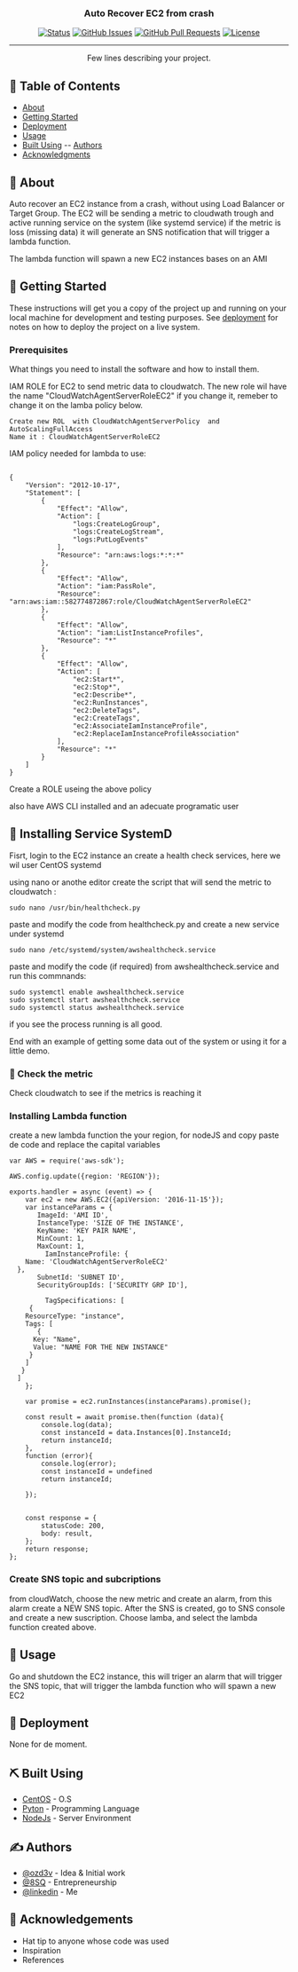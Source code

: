 
<h3 align="center">Auto Recover EC2 from crash </h3>

<div align="center">

[![Status](https://img.shields.io/badge/status-active-success.svg)]()
[![GitHub Issues](https://img.shields.io/github/issues/ozd3v/RecoverEC2FromCrash.svg)](https://github.com/ozd3v/RecoverEC2FromCrash/issues)
[![GitHub Pull Requests](https://img.shields.io/github/issues-pr/ozd3v/RecoverEC2FromCrash.svg)](https://github.com/ozd3v/RecoverEC2FromCrash/pulls)
[![License](https://img.shields.io/badge/license-MIT-blue.svg)](/LICENSE)

</div>

---

<p align="center"> Few lines describing your project.
    <br> 
</p>

## 📝 Table of Contents

- [About](#about)
- [Getting Started](#getting_started)
- [Deployment](#deployment)
- [Usage](#usage)
- [Built Using](#built_using)
-- [Authors](#authors)
- [Acknowledgments](#acknowledgement)

## 🧐 About <a name = "about"></a>

Auto recover an EC2 instance from a crash, without using Load Balancer or Target Group. 
The EC2 will be sending a metric to cloudwath trough and active running service on the system (like systemd service)
if the metric is loss (missing data) it will generate an SNS notification that will trigger a lambda function.

The lambda function will spawn a new EC2 instances bases on an AMI

## 🏁 Getting Started <a name = "getting_started"></a>

These instructions will get you a copy of the project up and running on your local machine for development and testing purposes. See [deployment](#deployment) for notes on how to deploy the project on a live system.

### Prerequisites

What things you need to install the software and how to install them.

IAM ROLE for EC2 to send metric data to cloudwatch. The new role wil have the name "CloudWatchAgentServerRoleEC2" if you change it, remeber to change it on the lamba policy below. 
```
Create new ROL  with CloudWatchAgentServerPolicy  and AutoScalingFullAccess
Name it : CloudWatchAgentServerRoleEC2
```

IAM policy needed for lambda to use:
```

{
    "Version": "2012-10-17",
    "Statement": [
        {
            "Effect": "Allow",
            "Action": [
                "logs:CreateLogGroup",
                "logs:CreateLogStream",
                "logs:PutLogEvents"
            ],
            "Resource": "arn:aws:logs:*:*:*"
        },
        {
            "Effect": "Allow",
            "Action": "iam:PassRole",
            "Resource": "arn:aws:iam::582774872867:role/CloudWatchAgentServerRoleEC2"
        },
        {
            "Effect": "Allow",
            "Action": "iam:ListInstanceProfiles",
            "Resource": "*"
        },
        {
            "Effect": "Allow",
            "Action": [
                "ec2:Start*",
                "ec2:Stop*",
                "ec2:Describe*",
                "ec2:RunInstances",
                "ec2:DeleteTags",
                "ec2:CreateTags",
                "ec2:AssociateIamInstanceProfile",
                "ec2:ReplaceIamInstanceProfileAssociation"
            ],
            "Resource": "*"
        }
    ]
}

```
Create a ROLE useing the above policy

also have AWS CLI installed and an adecuate programatic user 


## 🔧  Installing Service SystemD

Fisrt, login to the EC2 instance an create a health check services, here we wil user CentOS systemd

using nano or anothe editor create the script that will send the metric to cloudwatch :
```
sudo nano /usr/bin/healthcheck.py

```

paste and modify the code from healthcheck.py and create a new service under systemd

```
sudo nano /etc/systemd/system/awshealthcheck.service
```
paste and modify the code (if required) from awshealthcheck.service and run this commnands:

```
sudo systemctl enable awshealthcheck.service
sudo systemctl start awshealthcheck.service
sudo systemctl status awshealthcheck.service

```
if you see the process running is all good. 


End with an example of getting some data out of the system or using it for a little demo.

### 🔧 Check the metric <a name = "tests"></a>

Check cloudwatch to see if the metrics is reaching it

### Installing Lambda function

create a new lambda function the your region, for nodeJS and copy paste de code and replace the capital variables

```
var AWS = require('aws-sdk');

AWS.config.update({region: 'REGION'});

exports.handler = async (event) => {
    var ec2 = new AWS.EC2({apiVersion: '2016-11-15'});
    var instanceParams = {
       ImageId: 'AMI ID', 
       InstanceType: 'SIZE OF THE INSTANCE',
       KeyName: 'KEY PAIR NAME',
       MinCount: 1,
       MaxCount: 1,
         IamInstanceProfile: {
    Name: 'CloudWatchAgentServerRoleEC2'
  },
       SubnetId: 'SUBNET ID',
       SecurityGroupIds: ['SECURITY GRP ID'],
       
         TagSpecifications: [
     {
    ResourceType: "instance", 
    Tags: [
       {
      Key: "Name", 
      Value: "NAME FOR THE NEW INSTANCE"
     }
    ]
   }
  ]
    };
    
    var promise = ec2.runInstances(instanceParams).promise();
    
    const result = await promise.then(function (data){
        console.log(data);
        const instanceId = data.Instances[0].InstanceId;
        return instanceId;
    },
    function (error){
        console.log(error);
        const instanceId = undefined
        return instanceId;
        
    });


    const response = {
        statusCode: 200,
        body: result,
    };
    return response;
};

```
### Create SNS topic and subcriptions

from cloudWatch, choose the new metric and create an alarm, from this alarm create a NEW SNS topic.
After the SNS is created, go to SNS console and create a new suscription. Choose lamba, and select the 
lambda function created above. 


## 🎈 Usage <a name="usage"></a>

Go and shutdown the EC2 instance, this will triger an alarm that will trigger the SNS topic, that will trigger the lambda function who will spawn a new EC2

## 🚀 Deployment <a name = "deployment"></a>

None for de moment.

## ⛏️ Built Using <a name = "built_using"></a>

- [CentOS](https://www.centos.org/) - O.S
- [Pyton](https://www.python.org/) - Programming Language
- [NodeJs](https://nodejs.org/en/) - Server Environment

## ✍️ Authors <a name = "authors"></a>

- [@ozd3v](https://github.com/ozd3v) - Idea & Initial work
- [@8SQ](https://www.8sq.cl) - Entrepreneurship
- [@linkedin](https://www.linkedin.com/in/ricardoberrezueta/) - Me


## 🎉 Acknowledgements <a name = "acknowledgement"></a>

- Hat tip to anyone whose code was used
- Inspiration
- References
